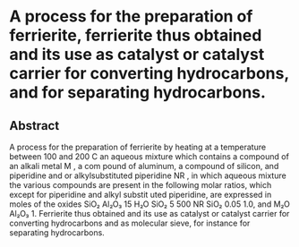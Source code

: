 # A process for the preparation of ferrierite, ferrierite thus obtained and its use as catalyst or catalyst carrier for converting hydrocarbons, and for separating hydrocarbons.

## Abstract
A process for the preparation of ferrierite by heating at a temperature between 100 and 200 C an aqueous mixture which contains a compound of an alkali metal M , a com pound of aluminum, a compound of silicon, and piperidine and or alkylsubstituted piperidine NR , in which aqueous mixture the various compounds are present in the following molar ratios, which except for piperidine and alkyl substit uted piperidine, are expressed in moles of the oxides SiO₂ Al₂O₃ 15 H₂O SiO₂ 5 500 NR SiO₂ 0.05 1.0, and M₂O Al₂O₃ 1. Ferrierite thus obtained and its use as catalyst or catalyst carrier for converting hydrocarbons and as molecular sieve, for instance for separating hydrocarbons.